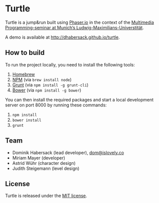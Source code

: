 # Turtle

Turtle is a jump&run built using [Phaser.io](http://phaser.io/) in the context of the [Multimedia Programming-seminar at Munich’s Ludwig-Maximilians-Universtität](http://www.medien.ifi.lmu.de/lehre/ss14/bmmp/index.xhtml.en).

A demo is available at <http://dhabersack.github.io/turtle>.

## How to build

To run the project locally, you need to install the following tools:

1. [Homebrew](http://brew.sh/)
2. [NPM](https://npmjs.org/) (via `brew install node`)
3. [Grunt](http://gruntjs.com/) (via `npm install -g grunt-cli`)
4. [Bower](http://bower.io/) (via `npm install -g bower`)

You can then install the required packages and start a local development server on port 8000 by running these commands:

1. `npm install`
2. `bower install`
3. `grunt`

## Team

- Dominik Habersack (lead developer), <dom@islovely.co>
- Miriam Mayer (developer)
- Astrid Wühr (character design)
- Judith Steigemann (level design)

## License

Turtle is released under the [MIT license](LICENSE.md).
